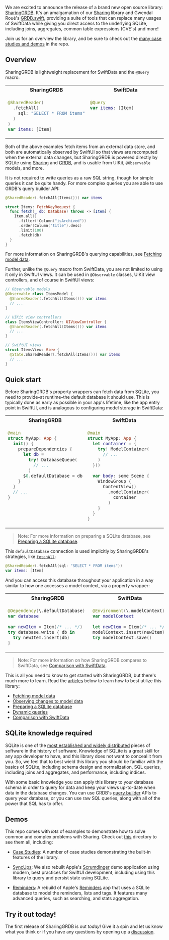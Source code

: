 We are excited to announce the release of a brand new open source library: 
[SharingGRDB][sharing-grdb-gh]. It's an amalgamation of our [Sharing][sharing-gh] library and
Gwendal Roué's [GRDB.swift][grdb], providing a suite of tools that can replace many usages
of SwiftData while giving you direct access to the underlying SQLite, including joins, aggregates,
common table expressions (CVE's) and more!

Join us for an overview the library, and be sure to check out the 
[many case studies and demos][examples-gh] in the repo.

[examples-gh]: https://github.com/pointfreeco/sharing-grdb/tree/main/Examples

## Overview

SharingGRDB is lightweight replacement for SwiftData and the `@Query` macro.

<table>
<tr>
<th>SharingGRDB</th>
<th>SwiftData</th>
</tr>
<tr valign=top>
<td width=50%>
      
```swift
@SharedReader(
  .fetchAll(
    sql: "SELECT * FROM items"
  )
)
var items: [Item]
```

</td>
<td width=50%>

```swift
@Query
var items: [Item]
```

</td>
</tr>
</table>

Both of the above examples fetch items from an external data store, and both are automatically
observed by SwiftUI so that views are recomputed when the external data changes, but SharingGRDB is
powered directly by SQLite using [Sharing][sharing-gh] and [GRDB][grdb], and is
usable from UIKit, `@Observable` models, and more.

It is not required to write queries as a raw SQL string, though for simple queries it can be 
quite handy. For more complex queries you are able to use GRDB's query builder API:

```swift
@SharedReader(.fetchAll(Items())) var items

struct Items: FetchKeyRequest {
  func fetch(_ db: Database) throws -> [Item] {
    Item.all()
      .filter(!Column("isArchived"))
      .order(Column("title").desc)
      .limit(100)
      .fetch(db)
  }
}
```

For more information on SharingGRDB's querying capabilities, see 
[Fetching model data][fetching-article].

Further, unlike the `@Query` macro from SwiftData, you are not limited to using it only in 
SwiftUI views. It can be used in `@Observable` classes, UIKit view controllers, and of course in
SwiftUI views:

```swift
// Observable models
@Observable class ItemsModel {
  @SharedReader(.fetchAll(Items())) var items
  // ...
}

// UIKit view controllers
class ItemsViewController: UIViewController {
  @SharedReader(.fetchAll(Items())) var items
  // ...
}

// SwiftUI views
struct ItemsView: View {
  @State.SharedReader(.fetchAll(Items())) var items
  // ...
}
```

## Quick start

Before SharingGRDB's property wrappers can fetch data from SQLite, you need to provide–at
runtime–the default database it should use. This is typically done as early as possible in your
app's lifetime, like the app entry point in SwiftUI, and is analogous to configuring model storage
in SwiftData:

<table>
<tr>
<th>SharingGRDB</th>
<th>SwiftData</th>
</tr>
<tr valign=top>
<td width=50%>

```swift
@main
struct MyApp: App {
  init() {
    prepareDependencies {
      let db =
        try! DatabaseQueue(
          // ...
        )
      $0.defaultDatabase = db
    }
  }
  // ...
}
```

</td>
<td width=50%>

```swift
@main
struct MyApp: App {
  let container = { 
    try! ModelContainer(
      // ...
    )
  }()
  
  var body: some Scene {
    WindowGroup {
      ContentView()
        .modelContainer(
          container
        )
    }
  }
}
```

</td>
</tr>
</table>

> Note: For more information on preparing a SQLite database, see 
[Preparing a SQLite database][preparing-db-article].

This `defaultDatabase` connection is used implicitly by SharingGRDB's strategies, like 
 [`fetchAll`][fetchall-docs]:

```swift
@SharedReader(.fetchAll(sql: "SELECT * FROM items"))
var items: [Item]
```

And you can access this database throughout your application in a way similar to how one accesses
a model context, via a property wrapper:

<table>
<tr>
<th>SharingGRDB</th>
<th>SwiftData</th>
</tr>
<tr valign=top>
<td width=50%>

```swift
@Dependency(\.defaultDatabase) 
var database
    
var newItem = Item(/* ... */)
try database.write { db in
  try newItem.insert(db)
}
```

</td>
<td width=50%>

```swift
@Environment(\.modelContext) 
var modelContext
    
let newItem = Item(/* ... */)
modelContext.insert(newItem)
try modelContext.save()
```

</td>
</tr>
</table>

> Note: For more information on how SharingGRDB compares to SwiftData, see
> [Comparison with SwiftData][comparison-swiftdata-article].

This is all you need to know to get started with SharingGRDB, but there's much more to learn. Read
the [articles][articles] below to learn how to best utilize this library:

* [Fetching model data][fetching-article]
* [Observing changes to model data][observing-article]
* [Preparing a SQLite database][preparing-db-article]
* [Dynamic queries][dynamic-queryies-article]
* [Comparison with SwiftData][comparison-swiftdata-article]

[observing-article]: https://swiftpackageindex.com/pointfreeco/sharing-grdb/main/documentation/sharinggrdb/observing 
[dynamic-queryies-article]: https://swiftpackageindex.com/pointfreeco/sharing-grdb/main/documentation/sharinggrdb/dynamicqueries 
[articles]: https://swiftpackageindex.com/pointfreeco/sharing-grdb/main/documentation/sharinggrdb#Essentials 
[comparison-swiftdata-article]: https://swiftpackageindex.com/pointfreeco/sharing-grdb/main/documentation/sharinggrdb/comparisonwithswiftdata 
[fetching-article]: https://swiftpackageindex.com/pointfreeco/sharing-grdb/main/documentation/sharinggrdb/fetching 
[preparing-db-article]: https://swiftpackageindex.com/pointfreeco/sharing-grdb/main/documentation/sharinggrdb/preparingdatabase  
 [fetchall-docs]: https://swiftpackageindex.com/pointfreeco/sharing-grdb/main/documentation/sharinggrdb/sharing/sharedreaderkey/fetchall(sql:arguments:database:animation:) 

## SQLite knowledge required

SQLite is one of the 
 [most established and widely distributed](https://www.sqlite.org/mostdeployed.html) pieces of 
software in the history of software. Knowledge of SQLite is a great skill for any app developer to
have, and this library does not want to conceal it from you. So, we feel that to best wield this
library you should be familiar with the basics of SQLite, including schema design and normalization,
SQL queries, including joins and aggregates, and performance, including indices.

With some basic knowledge you can apply this library to your database schema in order to query
for data and keep your views up-to-date when data in the database changes. You can use GRDB's
[query builder][query-interface] APIs to query your database, or you can use raw SQL queries, 
along with all of the power that SQL has to offer.

## Demos

This repo comes with _lots_ of examples to demonstrate how to solve common and complex problems with
Sharing. Check out [this][examples-gh] directory to see them all, including:

  * [Case Studies][case-studies-gh]:
    A number of case studies demonstrating the built-in features of the library.

  * [SyncUps][sync-ups-gh]: We also rebuilt Apple's [Scrumdinger][scrumdinger] demo
    application using modern, best practices for SwiftUI development, including using this library
    to query and persist state using SQLite.
    
  * [Reminders][reminders-gh]: A rebuild of Apple's [Reminders][reminders-app-store] app
    that uses a SQLite database to model the reminders, lists and tags. It features many advanced
    queries, such as searching, and stats aggregation.

## Try it out today!

The first release of SharingGRDB is out _today_! Give it a spin and let us know what you think
or if you have any questions by opening up a 
[discussion](https://github.com/pointfreeco/sharing-grdb/discussions).

[examples-gh]: https://github.com/pointfreeco/sharing-grdb/tree/main/Examples
[case-studies-gh]: https://github.com/pointfreeco/sharing-grdb/tree/main/Examples/CaseStudies
[reminders-gh]: https://github.com/pointfreeco/sharing-grdb/tree/main/Examples/Reminders
[sync-ups-gh]: https://github.com/pointfreeco/sharing-grdb/tree/main/Examples/SyncUps
[scrumdinger]: https://developer.apple.com/tutorials/app-dev-training/getting-started-with-scrumdinger
[reminders-app-store]: https://apps.apple.com/us/app/reminders/id1108187841
[sharing-grdb-gh]: http://github.com/pointfreeco/sharing-grdb
[sharing-gh]: http://github.com/pointfreeco/swift-sharing
[grdb]: http://github.com/groue/grdb.swift
[query-interface]: https://swiftpackageindex.com/groue/grdb.swift/master/documentation/grdb/queryinterface
